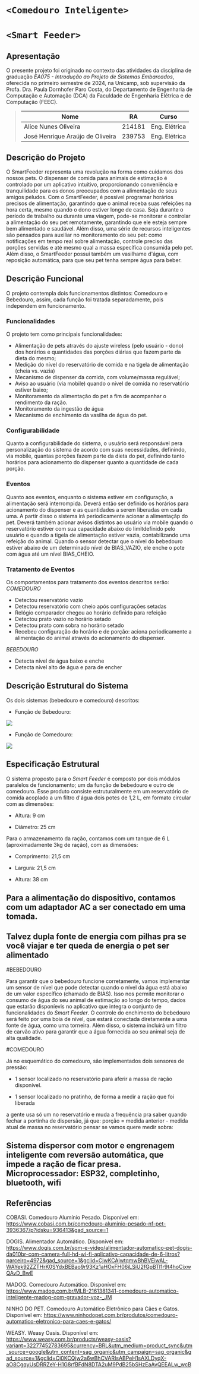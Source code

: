 # `<Comedouro Inteligente>`
# `<Smart Feeder>`

## Apresentação

O presente projeto foi originado no contexto das atividades da disciplina de graduação *EA075 - Introdução ao Projeto de Sistemas Embarcados*, 
oferecida no primeiro semestre de 2024, na Unicamp, sob supervisão da Profa. Dra. Paula Dornhofer Paro Costa, do Departamento de Engenharia de Computação e Automação (DCA) da Faculdade de Engenharia Elétrica e de Computação (FEEC).

> |Nome  | RA | Curso|
> |--|--|--|
> | Alice Nunes Oliveira  | 214181  | Eng. Elétrica|
> | José Henrique Araújo de Oliveira  | 239753  | Eng. Elétrica|


## Descrição do Projeto
O SmartFeeder representa uma revolução na forma como cuidamos dos nossos pets. O dispenser de comida para animais de estimação é controlado por um aplicativo intuitivo, proporcionando conveniência e tranquilidade para os donos preocupados com a alimentação de seus amigos peludos. Com o SmartFeeder, é possível programar horários precisos de alimentação, garantindo que o animal receba suas refeições na hora certa, mesmo quando o dono estiver longe de casa. Seja durante o período de trabalho ou  durante uma viagem, pode-se monitorar e controlar a alimentação do seu pet remotamente, garantindo que ele esteja sempre bem alimentado e saudável. Além disso, uma série de recursos inteligentes são pensados para auxiliar no monitoramento do seu pet: como notificações em tempo real sobre alimentação, controle preciso das porções servidas e até mesmo qual a massa específica consumida pelo pet. Além disso, o SmartFeeder possui também um vasilhame d'água, com reposição automática, para que seu pet tenha sempre água para beber.


## Descrição Funcional
O projeto contempla dois funcionamentos distintos: Comedouro e Bebedouro, assim, cada função foi tratada separadamente, pois independem em funcionamento.
### Funcionalidades
 O projeto tem como principais funcionalidades:
- Alimentação de pets através do ajuste wireless (pelo usuário - dono) dos horários e quantidades das porções diárias que fazem parte da dieta do mesmo;
- Medição do nível do reservatório de comida e na tigela de alimentação (cheia vs. vazia)
- Mecanismo de dispenser da comida, com volume/massa regulável;
- Aviso ao usuário (via mobile) quando o nível de comida no reservatório estiver baixo;
- Monitoramento da alimentação do pet a fim de acompanhar o rendimento da ração.
- Monitoramento da ingestão de água
- Mecanismo de enchimento da vasilha de água do pet.

### Configurabilidade
Quanto a configurabilidade do sistema, o usuário será responsável pera personalização do sistema de acordo com suas necessidades, definindo, via mobile, quantas porções fazem parte da dieta do pet, definindo tanto horários para acionamento do dispenser quanto a quantidade de cada porção.


### Eventos
Quanto aos eventos, enquanto o sistema estiver em configuração, a alimentação será interrompida. Deverá então ser definido os horários para acionamento do dispenser e as quantidades a serem liberadas em cada uma. A partir disso o sistema irá periodicamente acionar a alimentaçãp do pet.
Deverá também acionar avisos distintos ao usuário via mobile quando o reservatório estiver com sua capacidade abaixo do limitdefinido pelo usuário e quando a tigela de alimentação estiver vazia, contabilizando uma refeição do animal.
Quando o sensor detectar que o nível do bebedouro estiver abaixo de um determinado nível de BIAS_VAZIO, ele enche o pote com água até um nível BIAS_CHEIO.


### Tratamento de Eventos
Os comportamentos para tratamento dos eventos descritos serão:
 *COMEDOURO*
 - Detectou reservatório vazio
 - Detectou reservatório com cheio após configurações setadas
 - Relógio comparador chegou ao horário definido para refeição
 - Detectou prato vazio no horário setado
 - Detectou prato com sobra no horário setado
 - Recebeu configuração do horário e de porção: aciona periodicamente a alimentação do animal através do acionamento do dispenser.

 *BEBEDOURO*
 - Detecta nível de água baixo e enche
 - Detecta nível alto de água e para de encher

## Descrição Estrutural do Sistema
Os dois sistemas (bebedouro e comedouro) descritos:
 - Função de Bebedouro:
<img src="\bebedouro.drawio.png">

 - Função de Comedouro:
<img src="\comedouro.drawio.png">

## Especificação Estrutural
O sistema proposto para o *Smart Feeder* é composto por dois módulos paralelos de funcionamento; um da função de bebedouro e outro de comedouro.
Esse produto consiste estruturalmente em um reservatório de comida acoplado a um filtro d'água dois potes de 1,2 L, em formato circular com as dimensões: 

- Altura: 9 cm

- Diâmetro: 25 cm

Para o armazenamento da ração, contamos com um tanque de 6 L (aproximadamente 3kg de ração), com as dimensões:
- Comprimento: 21,5 cm
  
- Largura: 21,5 cm
  
- Altura: 38 cm

Para a alimentação do dispositivo, contamos com um adaptador AC a ser conectado em uma tomada. 
----- 
Talvez dupla fonte de energia com pilhas pra se você viajar e ter queda de energia o pet ser alimentado
------

#BEBEDOURO

Para garantir que o bebedouro funcione corretamente, vamos implementar um sensor de nível que pode detectar quando o nível da água está abaixo de um valor específico (chamado de BIAS). Isso nos permite monitorar o consumo de água do seu animal de estimação ao longo do tempo, dados que estarão disponíevis no aplicativo que integra o conjunto de funcionalidades do *Smart Feeder*. O controle do enchimento do bebedouro será feito por uma boia de nível, que estará conectada diretamente a uma fonte de água, como uma torneira. Além disso, o sistema incluirá um filtro de carvão ativo para garantir que a água fornecida ao seu animal seja de alta qualidade.

#COMEDOURO

Já no esquemático do comedouro, são implementados dois sensores de pressão:
- 1 sensor localizado no reservatório para aferir a massa de ração disponível.
  
- 1 sensor localizado no pratinho, de forma a medir a ração que foi liberada
  
a gente usa só um no reservatório e muda a frequência pra saber quando fechar a portinha de dispersão, já que: porção = medida anterior - medida atual de massa no reservatório
pensar se vamos quere medir sobra:

Sistema dispersor com motor e engrenagem inteligente com reversão automática, que impede a ração de ficar presa.
Microprocessador: ESP32, completinho, bluetooth, wifi
---- 


## Referências

COBASI. Comedouro Alumínio Pesado. Disponível em: https://www.cobasi.com.br/comedouro-aluminio-pesado-nf-pet-3936367/p?idsku=936413&gad_source=1

DOGIS. Alimentador Automático. Disponível em: https://www.dogis.com.br/som-e-video/alimentador-automatico-pet-dogis-da010br-com-camera-full-hd-wi-fi-aplicativo-capacidade-de-6-litros?parceiro=4972&gad_source=1&gclid=CjwKCAjwtqmwBhBVEiwAL-WAYek92ZZTHrK0SYdxBEBao9r93Kz1aHOxFH06iLSiU2fGpBTl1r9t4hoCixwQAvD_BwE

MADOG. Comedouro Automático. Disponível em: https://www.madog.com.br/MLB-2161381341-comedouro-automatico-inteligente-madog-com-gravador-voz-_JM

NINHO DO PET. Comedouro Automático Eletrônico para Cães e Gatos. Disponível em: https://www.ninhodopet.com.br/produtos/comedouro-automatico-eletronico-para-caes-e-gatos/

WEASY. Weasy Oasis. Disponível em: https://www.weasy.com.br/products/weasy-oasis?variant=32277452783695&currency=BRL&utm_medium=product_sync&utm_source=google&utm_content=sag_organic&utm_campaign=sag_organic&gad_source=1&gclid=Cj0KCQjw2a6wBhCVARIsABPeH1sAXLDyqX-aO8CgqyUsDRRZeY-H1G8rfBFdN8DTA2uM9PdB25bSHzEaAvQEEALw_wcB
